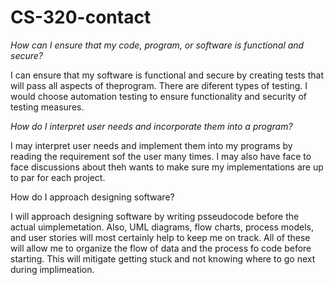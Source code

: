 # CS-320-contact

*How can I ensure that my code, program, or software is functional and secure?*

I can ensure that my software is functional and secure by creating tests that will pass all aspects of theprogram. There are diferent types of testing. I would choose automation testing to ensure functionality and security of testing measures.

*How do I interpret user needs and incorporate them into a program?*


I may interpret user needs and implement them into my programs by reading the requirement sof the user many times. I may also have face to face discussions about theh wants to make sure my implementations are up to par for each project. 


How do I approach designing software?

I will approach designing software by writing psseudocode before the actual uimplemetation. Also, UML diagrams, flow charts, process models, and user stories will most certainly help to keep me on track. All of these will allow me to organize the flow of data and the process fo code before starting. This will mitigate getting stuck and not knowing where to go next during implimeation. 
